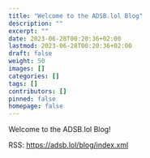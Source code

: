 ```yaml
---
title: "Welcome to the ADSB.lol Blog"
description: ""
excerpt: ""
date: 2023-06-28T00:20:36+02:00
lastmod: 2023-06-28T00:20:36+02:00
draft: false
weight: 50
images: []
categories: []
tags: []
contributors: []
pinned: false
homepage: false
---
```


Welcome to the ADSB.lol Blog!

RSS: <https://adsb.lol/blog/index.xml>
